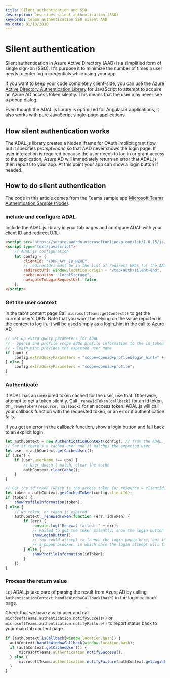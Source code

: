 ```yaml
---
title: Silent authentication and SSO
description: Describes silent authentication (SSO)
keywords: teams authentication SSO silent AAD
ms.date: 01/10/2018
---
```

# Silent authentication

Silent authentication in Azure Active Directory (AAD) is a simplified form of single sign-on (SSO). It's purpose it to minimize the number of times a user needs to enter login credentials while using your app.

If you want to keep your code completely client-side, you can use the [Azure Active Directory Authentication Library](https://docs.microsoft.com/en-us/azure/active-directory/develop/active-directory-authentication-libraries) for JavaScript to attempt to acquire an Azure AD access token silently. This means that the user may never see a popup dialog.

Even though the ADAL.js library is optimized for AngularJS applications, it also works with pure JavaScript single-page applications.

## How silent authentication works

The ADAL.js library creates a hidden iframe for OAuth implicit grant flow, but it specifies *prompt=none* so that AAD never shows the login page. If user interaction is required because the user needs to log in or grant access to the application, Azure AD will immediately return an error that ADAL.js then reports to your app. At this point your app can show a login button if needed.

## How to do silent authentication

The code in this article comes from the Teams sample app [Microsoft Teams Authentication Sample (Node)](https://github.com/OfficeDev/microsoft-teams-sample-complete-node).

### include and configure ADAL

Include the ADAL.js library in your tab pages and configure ADAL with your client ID and redirect URL:

```html
<script src="https://secure.aadcdn.microsoftonline-p.com/lib/1.0.15/js/adal.min.js" integrity="sha384-lIk8T3uMxKqXQVVfFbiw0K/Nq+kt1P3NtGt/pNexiDby2rKU6xnDY8p16gIwKqgI" crossorigin="anonymous"></script>
<script type="text/javascript">
    // ADAL.js configuration
    let config = {
        clientId: "YOUR_APP_ID_HERE",
        // redirectUri must be in the list of redirect URLs for the AAD app
        redirectUri: window.location.origin + "/tab-auth/silent-end",
        cacheLocation: "localStorage",
        navigateToLoginRequestUrl: false,
    };
</script>
```

### Get the user context

In the tab's content page Call `microsoftTeams.getContext()` to get the current user's UPN. Note that you won't be relying on the value reported in the context to log in. It will be used simply as a login_hint in the call to Azure AD.

```js
// Set up extra query parameters for ADAL
// - openid and profile scope adds profile information to the id_token
// - login_hint provides the expected user name
if (upn) {
    config.extraQueryParameters = "scope=openid+profile&login_hint=" + encodeURIComponent(upn);
} else {
    config.extraQueryParameters = "scope=openid+profile";
}
```

### Authenticate

If ADAL has an unexpired token cached for the user, use that. Otherwise, attempt to get a token silently. Call `_renewIdToken(callback)` for an id token, or `_renewToken(resource, callback)` for an access token. ADAL.js will call your callback function with the requested token, or an error if authentication fails.

If you get an error in the callback function, show a login button and fall back to an explicit login.

```js
let authContext = new AuthenticationContext(config); // from the ADAL.js library
// See if there's a cached user and it matches the expected user
let user = authContext.getCachedUser();
if (user) {
    if (user.userName !== upn) {
        // User doesn't match, clear the cache
        authContext.clearCache();
    }
}

// Get the id token (which is the access token for resource = clientId)
let token = authContext.getCachedToken(config.clientId);
if (token) {
    showProfileInformation(token);
} else {
    // No token, or token is expired
    authContext._renewIdToken(function (err, idToken) {
        if (err) {
            console.log("Renewal failed: " + err);
            // Failed to get the token silently; show the login button
            showLoginButton();
            // You could attempt to launch the login popup here, but in browsers this could be blocked by
            // a popup blocker, in which case the login attempt will fail with the reason FailedToOpenWindow.
        } else {
            showProfileInformation(idToken);
        }
    });
}
```

### Process the return value

Let ADAL.js take care of parsing the result from Azure AD by calling `AuthenticationContext.handleWindowCallback(hash)` in the login callback page.

Check that we have a valid user and call `microsoftTeams.authentication.notifySuccess()` or `microsoftTeams.authentication.notifyFailure()` to report status back to your main tab content page.

```js
if (authContext.isCallback(window.location.hash)) {
  authContext.handleWindowCallback(window.location.hash);
  if (authContext.getCachedUser()) {
      microsoftTeams.authentication.notifySuccess();
  } else {
      microsoftTeams.authentication.notifyFailure(authContext.getLoginError());
  }
}
```
